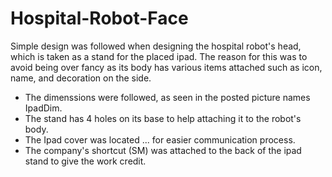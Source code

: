 # Hospital-Robot-Face

Simple design was followed when designing the hospital robot's head, which is taken as a stand for the placed ipad. The reason for this was to avoid being over fancy as its body has various items attached such as icon, name, and decoration on the side. 

* The dimenssions were followed, as seen in the posted picture names IpadDim. 
* The stand has 4 holes on its base to help attaching it to the robot's body. 
* The Ipad cover was located ... for easier communication process. 
* The company's shortcut (SM) was attached to the back of the ipad stand to give the work credit. 


